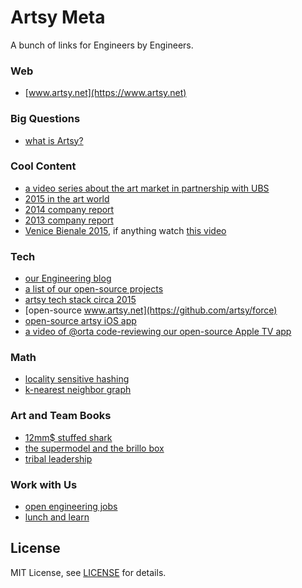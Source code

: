 Artsy Meta
==========

A bunch of links for Engineers by Engineers.

### Web

* [www.artsy.net](https://www.artsy.net)

### Big Questions

* [what is Artsy?](meta/what_is_artsy.md)

### Cool Content

* [a video series about the art market in partnership with UBS](https://www.artsy.net/art-market-series)
* [2015 in the art world](https://www.artsy.net/article/artsy-editorial-2015-the-year-in-art)
* [2014 company report](http://2014.artsy.net)
* [2013 company report](http://2013.artsy.net)
* [Venice Bienale 2015](https://www.artsy.net/venice-biennale-2015), if anything watch [this video](https://www.artsy.net/article/artsy-editorial-video-the-history-of-the-venice-biennale)

### Tech

* [our Engineering blog](http://artsy.github.io)
* [a list of our open-source projects](http://artsy.github.io/open-source)
* [artsy tech stack circa 2015](http://artsy.github.io/blog/2015/03/23/artsy-technology-stack-2015)
* [open-source www.artsy.net](https://github.com/artsy/force)
* [open-source artsy iOS app](https://github.com/artsy/eigen)
* [a video of @orta code-reviewing our open-source Apple TV app](http://artsy.github.io/blog/2015/11/05/Emergence-Code-Review)

### Math

* [locality sensitive hashing](http://www.mit.edu/~andoni/LSH)
* [k-nearest neighbor graph](http://www.cs.princeton.edu/cass/papers/www11.pdf)

### Art and Team Books

* [12mm$ stuffed shark](http://www.amazon.com/The-Million-Stuffed-Shark-Contemporary/dp/0230620590)
* [the supermodel and the brillo box](http://www.amazon.com/The-Supermodel-Brillo-Box-Contemporary/dp/1137279087)
* [tribal leadership](http://www.amazon.com/Tribal-Leadership-Leveraging-Thriving-Organization/dp/0061251321)

### Work with Us

* [open engineering jobs](https://www.artsy.net/jobs#engineering)
* [lunch and learn](meta/lunch_and_learn.md)

## License

MIT License, see [LICENSE](LICENSE) for details.
